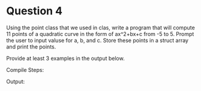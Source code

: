 # Question 4

Using the point class that we used in clas, write a program that will compute 11 points of a quadratic curve in the form of ax^2+bx+c from -5 to 5. Prompt the user to input valuse for a, b, and c. Store these points in a struct array and print the points.

Provide at least 3 examples in the output below.

Compile Steps:

Output:

